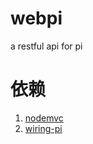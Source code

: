 # webpi
a restful api for pi

# 依赖
1. [nodemvc](https://github.com/cokapp/nodemvc.git)
2. [wiring-pi](https://github.com/eugeneware/wiring-pi)
